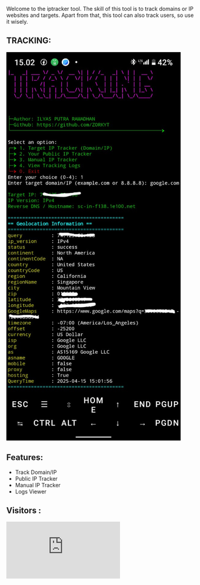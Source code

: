 Welcome to the iptracker tool. The skill of this tool is to track domains or IP websites and targets. Apart from that, this tool can also track users, so use it wisely.

## TRACKING:
![Tracker Tool](IMG-20250415-WA0011.jpg)

## Features:
- Track Domain/IP
- Public IP Tracker
- Manual IP Tracker
- Logs Viewer

## Visitors :
![Visitor](https://www.hitwebcounter.com/counter/counter.php?page=12391861&style=0038&nbdigits=7&type=ip&initCount=18)
